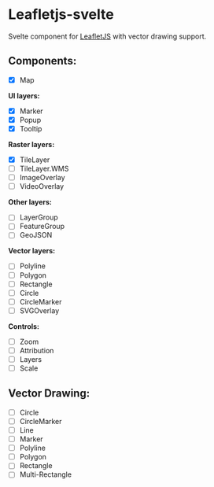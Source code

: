 # Leafletjs-svelte 

Svelte component for [LeafletJS](https://leafletjs.com/) with vector drawing support.


## Components:

- [x] Map
 
**UI layers:**
- [x] Marker
- [x] Popup
- [x] Tooltip

**Raster layers:**
- [x] TileLayer
- [ ] TileLayer.WMS
- [ ] ImageOverlay
- [ ] VideoOverlay

**Other layers:**
- [ ] LayerGroup
- [ ] FeatureGroup
- [ ] GeoJSON

**Vector layers:**
- [ ] Polyline
- [ ] Polygon
- [ ] Rectangle
- [ ] Circle
- [ ] CircleMarker
- [ ] SVGOverlay

**Controls:**
- [ ] Zoom
- [ ] Attribution
- [ ] Layers
- [ ] Scale

## Vector Drawing:

- [ ] Circle
- [ ] CircleMarker
- [ ] Line
- [ ] Marker
- [ ] Polyline
- [ ] Polygon
- [ ] Rectangle
- [ ] Multi-Rectangle
